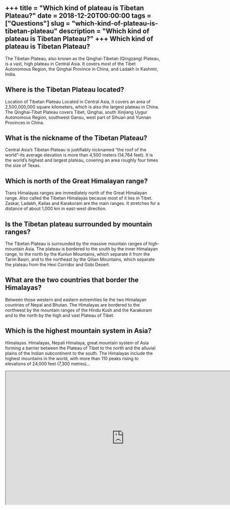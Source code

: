 +++
title = "Which kind of plateau is Tibetan Plateau?"
date = 2018-12-20T00:00:00
tags = ["Questions"]
slug = "which-kind-of-plateau-is-tibetan-plateau"
description = "Which kind of plateau is Tibetan Plateau?"
+++
Which kind of plateau is Tibetan Plateau?
-----------------------------------------

The Tibetan Plateau, also known as the Qinghai-Tibetan (Qingzang) Plateau, is a vast, high plateau in Central Asia. It covers most of the Tibet Autonomous Region, the Qinghai Province in China, and Ladakh in Kashmir, India.

Where is the Tibetan Plateau located?
-------------------------------------

Location of Tibetan Plateau Located in Central Asia, it covers an area of 2,500,000,000 square kilometers, which is also the largest plateau in China. The Qinghai-Tibet Plateau covers Tibet, Qinghai, south Xinjiang Uygur Autonomous Region, southwest Gansu, west part of Sihuan and Yunnan Provinces in China.

What is the nickname of the Tibetan Plateau?
--------------------------------------------

Central Asia’s Tibetan Plateau is justifiably nicknamed “the roof of the world”-its average elevation is more than 4,500 meters (14,764 feet). It is the world’s highest and largest plateau, covering an area roughly four times the size of Texas.

Which is north of the Great Himalayan range?
--------------------------------------------

Trans Himalayas ranges are immediately north of the Great Himalayan range. Also called the Tibetan Himalayas because most of it lies in Tibet. Zaskar, Ladakh, Kailas and Karakoram are the main ranges. It stretches for a distance of about 1,000 km in east-west direction.

Is the Tibetan plateau surrounded by mountain ranges?
-----------------------------------------------------

The Tibetan Plateau is surrounded by the massive mountain ranges of high-mountain Asia. The plateau is bordered to the south by the inner Himalayan range, to the north by the Kunlun Mountains, which separate it from the Tarim Basin, and to the northeast by the Qilian Mountains, which separate the plateau from the Hexi Corridor and Gobi Desert.

What are the two countries that border the Himalayas?
-----------------------------------------------------

Between those western and eastern extremities lie the two Himalayan countries of Nepal and Bhutan. The Himalayas are bordered to the northwest by the mountain ranges of the Hindu Kush and the Karakoram and to the north by the high and vast Plateau of Tibet.

Which is the highest mountain system in Asia?
---------------------------------------------

Himalayas. Himalayas, Nepali Himalaya, great mountain system of Asia forming a barrier between the Plateau of Tibet to the north and the alluvial plains of the Indian subcontinent to the south. The Himalayas include the highest mountains in the world, with more than 110 peaks rising to elevations of 24,000 feet (7,300 metres)…

<iframe allow="accelerometer; autoplay; clipboard-write; encrypted-media; gyroscope; picture-in-picture" allowfullscreen="" class="__youtube_prefs__  epyt-is-override  no-lazyload" data-no-lazy="1" data-origheight="433" data-origwidth="770" data-skipgform_ajax_framebjll="" height="433" id="_ytid_77554" loading="lazy" src="https://www.youtube.com/embed/i95FhgWnq1c?enablejsapi=1&autoplay=0&cc_load_policy=0&cc_lang_pref=&iv_load_policy=1&loop=0&modestbranding=0&rel=1&fs=1&playsinline=0&autohide=2&theme=dark&color=red&controls=1&" title="YouTube player" width="770"></iframe>